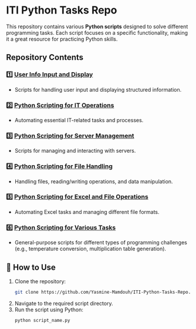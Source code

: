 # ITI Python Tasks Repo  

This repository contains various **Python scripts** designed to solve different programming tasks. Each script focuses on a specific functionality, making it a great resource for practicing Python skills.  

## Repository Contents  

### 1️⃣ [User Info Input and Display](https://github.com/Yasmine-Mamdouh/ITI-Python-Tasks-Repo/tree/main/User-Info-Input-Display)  
   - Scripts for handling user input and displaying structured information.  

### 2️⃣ [Python Scripting for IT Operations](https://github.com/Yasmine-Mamdouh/ITI-Python-Tasks-Repo/tree/main/IT-Operations)  
   - Automating essential IT-related tasks and processes.  

### 3️⃣ [Python Scripting for Server Management](https://github.com/Yasmine-Mamdouh/ITI-Python-Tasks-Repo/tree/main/Server-Management)  
   - Scripts for managing and interacting with servers.  

### 4️⃣ [Python Scripting for File Handling](https://github.com/Yasmine-Mamdouh/ITI-Python-Tasks-Repo/tree/main/File-Handling)  
   - Handling files, reading/writing operations, and data manipulation.  

### 5️⃣ [Python Scripting for Excel and File Operations](https://github.com/Yasmine-Mamdouh/ITI-Python-Tasks-Repo/tree/main/Excel-File-Operations)  
   - Automating Excel tasks and managing different file formats.  

### 6️⃣ [Python Scripting for Various Tasks](https://github.com/Yasmine-Mamdouh/ITI-Python-Tasks-Repo/tree/main/Others)  
   - General-purpose scripts for different types of programming challenges (e.g., temperature conversion, multiplication table generation).  

## 🚀 How to Use  
1. Clone the repository:  
   ```bash
   git clone https://github.com/Yasmine-Mamdouh/ITI-Python-Tasks-Repo.git
   ```  
2. Navigate to the required script directory.  
3. Run the script using Python:  
   ```bash
   python script_name.py
   ```  
